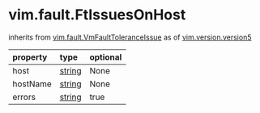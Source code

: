 vim.fault.FtIssuesOnHost
========================
inherits from [vim.fault.VmFaultToleranceIssue](docs/vim.fault.VmFaultToleranceIssue.md)
as of [vim.version.version5](docs/vim.version.md)

| property | type | optional |
|:---------|:-----|:---------|
| host | [string](string.md "string") | None |
| hostName | [string](string.md "string") | None |
| errors | [string](string.md "string") | true |

